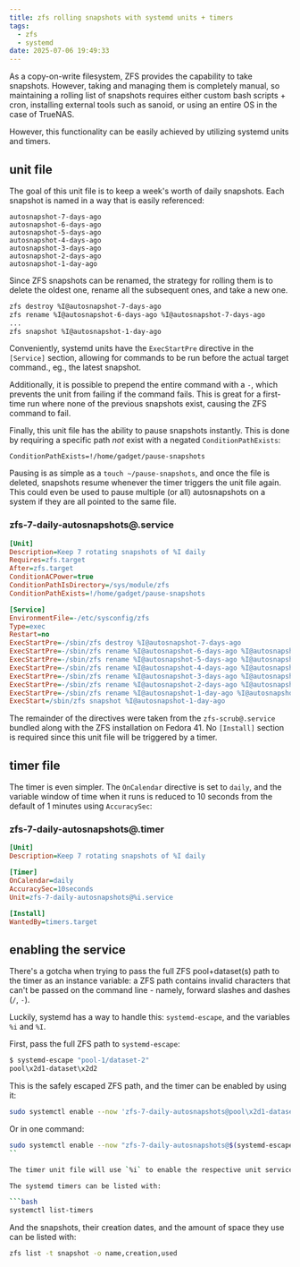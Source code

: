 ```yaml
---
title: zfs rolling snapshots with systemd units + timers
tags:
  - zfs
  - systemd
date: 2025-07-06 19:49:33
---
```



As a copy-on-write filesystem, ZFS provides the capability to take snapshots. However, taking and managing them is completely manual, so maintaining a rolling list of snapshots requires either custom bash scripts + cron, installing external tools such as sanoid, or using an entire OS in the case of TrueNAS.

However, this functionality can be easily achieved by utilizing systemd units and timers.

## unit file

The goal of this unit file is to keep a week's worth of daily snapshots. Each snapshot is named in a way that is easily referenced:

```
autosnapshot-7-days-ago
autosnapshot-6-days-ago
autosnapshot-5-days-ago
autosnapshot-4-days-ago
autosnapshot-3-days-ago
autosnapshot-2-days-ago
autosnapshot-1-day-ago
```

Since ZFS snapshots can be renamed, the strategy for rolling them is to delete the oldest one, rename all the subsequent ones, and take a new one.

```bash
zfs destroy %I@autosnapshot-7-days-ago
zfs rename %I@autosnapshot-6-days-ago %I@autosnapshot-7-days-ago
...
zfs snapshot %I@autosnapshot-1-day-ago
```

Conveniently, systemd units have the `ExecStartPre` directive in the `[Service]` section, allowing for commands to be run before the actual target command., eg., the latest snapshot. 

Additionally, it is possible to prepend the entire command with a `-`, which prevents the unit from failing if the command fails. This is great for a first-time run where none of the previous snapshots exist, causing the ZFS command to fail.

Finally, this unit file has the ability to pause snapshots instantly. This is done by requiring a specific path _not_ exist with a negated `ConditionPathExists`:

```
ConditionPathExists=!/home/gadget/pause-snapshots
```

Pausing is as simple as a `touch ~/pause-snapshots`, and once the file is deleted, snapshots resume whenever the timer triggers the unit file again. This could even be used to pause multiple (or all) autosnapshots on a system if they are all pointed to the same file.

### zfs-7-daily-autosnapshots@.service

```ini
[Unit]
Description=Keep 7 rotating snapshots of %I daily
Requires=zfs.target
After=zfs.target
ConditionACPower=true
ConditionPathIsDirectory=/sys/module/zfs
ConditionPathExists=!/home/gadget/pause-snapshots

[Service]
EnvironmentFile=-/etc/sysconfig/zfs
Type=exec
Restart=no
ExecStartPre=-/sbin/zfs destroy %I@autosnapshot-7-days-ago
ExecStartPre=-/sbin/zfs rename %I@autosnapshot-6-days-ago %I@autosnapshot-7-days-ago
ExecStartPre=-/sbin/zfs rename %I@autosnapshot-5-days-ago %I@autosnapshot-6-days-ago
ExecStartPre=-/sbin/zfs rename %I@autosnapshot-4-days-ago %I@autosnapshot-5-days-ago
ExecStartPre=-/sbin/zfs rename %I@autosnapshot-3-days-ago %I@autosnapshot-4-days-ago
ExecStartPre=-/sbin/zfs rename %I@autosnapshot-2-days-ago %I@autosnapshot-3-days-ago
ExecStartPre=-/sbin/zfs rename %I@autosnapshot-1-day-ago %I@autosnapshot-2-days-ago
ExecStart=/sbin/zfs snapshot %I@autosnapshot-1-day-ago
```

The remainder of the directives were taken from the `zfs-scrub@.service` bundled along with the ZFS installation on Fedora 41. No `[Install]` section is required since this unit file will be triggered by a timer.

## timer file

The timer is even simpler. The `OnCalendar` directive is set to `daily`, and the variable window of time when it runs is reduced to 10 seconds from the default of 1 minutes using `AccuracySec`:

### zfs-7-daily-autosnapshots@.timer

```ini
[Unit]
Description=Keep 7 rotating snapshots of %I daily

[Timer]
OnCalendar=daily
AccuracySec=10seconds
Unit=zfs-7-daily-autosnapshots@%i.service

[Install]
WantedBy=timers.target
```

## enabling the service

There's a gotcha when trying to pass the full ZFS pool+dataset(s) path to the timer as an instance variable: a ZFS path contains invalid characters that can't be passed on the command line - namely, forward slashes and dashes (`/`, `-`).

Luckily, systemd has a way to handle this: `systemd-escape`, and the variables `%i` and `%I`.

First, pass the full ZFS path to `systemd-escape`:

```bash
$ systemd-escape "pool-1/dataset-2"
pool\x2d1-dataset\x2d2
```

This is the safely escaped ZFS path, and the timer can be enabled by using it:

```bash
sudo systemctl enable --now 'zfs-7-daily-autosnapshots@pool\x2d1-dataset\x2d2.timer'
```

Or in one command:

```bash
sudo systemctl enable --now "zfs-7-daily-autosnapshots@$(systemd-escape 'pool-1/dataset-2').timer"
``

The timer unit file will use `%i` to enable the respective unit service file with the escaped string. However, the service will use the unescaped string with `%I` to run the ZFS snapshot commands.

The systemd timers can be listed with:

```bash
systemctl list-timers
```

And the snapshots, their creation dates, and the amount of space they use can be listed with:

```bash
zfs list -t snapshot -o name,creation,used
```

